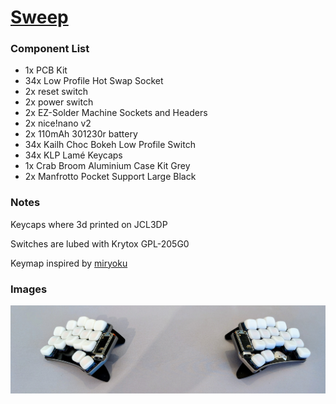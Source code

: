 # [Sweep](https://github.com/davidphilipbarr/Sweep)

### Component List

- 1x PCB Kit
- 34x Low Profile Hot Swap Socket
- 2x reset switch
- 2x power switch
- 2x EZ-Solder Machine Sockets and Headers
- 2x nice!nano v2
- 2x 110mAh 301230r battery
- 34x Kailh Choc Bokeh Low Profile Switch
- 34x KLP Lamé Keycaps
- 1x Crab Broom Aluminium Case Kit Grey
- 2x Manfrotto Pocket Support Large Black

### Notes

Keycaps where 3d printed on JCL3DP

Switches are lubed with Krytox GPL-205G0

Keymap inspired by [miryoku](https://github.com/manna-harbour/miryoku)

### Images

![](../assets/sweep.jpg)
